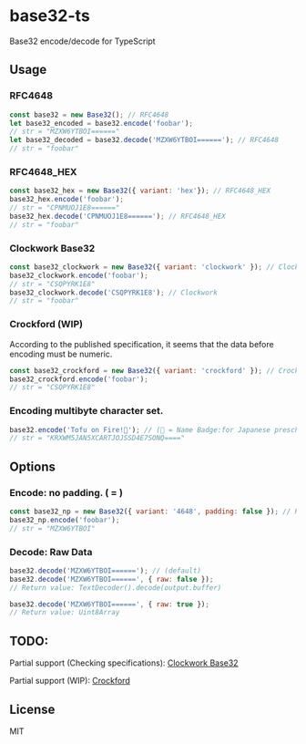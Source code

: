 # base32-ts
Base32 encode/decode for TypeScript

## Usage
### RFC4648
```js
const base32 = new Base32(); // RFC4648
let base32_encoded = base32.encode('foobar');
// str = "MZXW6YTBOI======"
let base32_decoded = base32.decode('MZXW6YTBOI======'); // RFC4648
// str = "foobar"
```


### RFC4648_HEX
```js
const base32_hex = new Base32({ variant: 'hex'}); // RFC4648_HEX
base32_hex.encode('foobar');
// str = "CPNMUOJ1E8======"
base32_hex.decode('CPNMUOJ1E8======'); // RFC4648_HEX
// str = "foobar"
```


### Clockwork Base32
```js
const base32_clockwork = new Base32({ variant: 'clockwork' }); // Clockwork (short name 'maki')
base32_clockwork.encode('foobar');
// str = "CSQPYRK1E8"
base32_clockwork.decode('CSQPYRK1E8'); // Clockwork
// str = "foobar"
```


### Crockford (WIP)
According to the published specification, it seems that the data before encoding must be numeric.
```js
const base32_crockford = new Base32({ variant: 'crockford' }); // Crockford
base32_crockford.encode('foobar');
// str = "CSQPYRK1E8"
```

### Encoding multibyte character set.
```js
base32.encode('Tofu on Fire!📛'); // (📛 = Name Badge:for Japanese preschoolers.)
// str = "KRXWM5JAN5XCARTJOJSSD4E7SONQ===="
```

## Options
### Encode: no padding. ( = ) 
```js
const base32_np = new Base32({ variant: '4648', padding: false }); // RFC4648 no padding
base32_np.encode('foobar');
// str = "MZXW6YTBOI"
```
### Decode: Raw Data
```js
base32.decode('MZXW6YTBOI======'); // (default)
base32.decode('MZXW6YTBOI======', { raw: false });
// Return value: TextDecoder().decode(output.buffer)

base32.decode('MZXW6YTBOI======', { raw: true });
// Return value: Uint8Array
```



## TODO:

Partial support (Checking specifications): [Clockwork Base32]

Partial support (WIP): [Crockford]

## License
MIT

[Clockwork Base32]: https://gist.github.com/szktty/228f85794e4187882a77734c89c384a8
[Crockford]: https://www.crockford.com/base32.html
